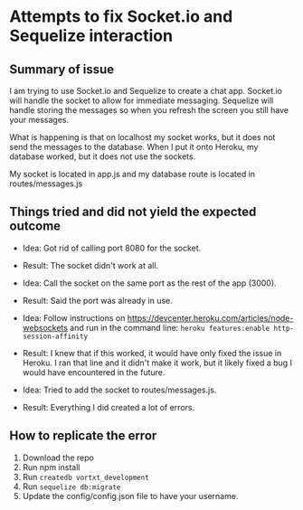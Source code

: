 # Attempts to fix Socket.io and Sequelize interaction


## Summary of issue
I am trying to use Socket.io and Sequelize to create a chat app. Socket.io will handle the socket to allow for immediate messaging. Sequelize will handle storing the messages so when you refresh the screen you still have your messages. 

What is happening is that on localhost my socket works, but it does not send the messages to the database. When I put it onto Heroku, my database worked, but it does not use the sockets.

My socket is located in app.js and my database route is located in routes/messages.js

## Things tried and did not yield the expected outcome

- Idea: Got rid of calling port 8080 for the socket.
- Result: The socket didn't work at all.


- Idea: Call the socket on the same port as the rest of the app (3000).
- Result: Said the port was already in use.


- Idea: Follow instructions on https://devcenter.heroku.com/articles/node-websockets and run in the command line: `heroku features:enable http-session-affinity`
- Result: I knew that if this worked, it would have only fixed the issue in Heroku. I ran that line and it didn't make it work, but it likely fixed a bug I would have encountered in the future.

- Idea: Tried to add the socket to routes/messages.js.
- Result: Everything I did created a lot of errors.
## How to replicate the error
1. Download the repo
2. Run npm install
3. Run `createdb vortxt_development`
4. Run `sequelize db:migrate`
5. Update the config/config.json file to have your username. 
